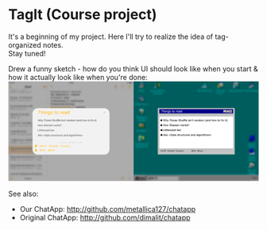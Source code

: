 # TagIt (Course project)

It's a beginning of my project. Here I'll try to realize the idea of
tag-organized notes.  
Stay tuned!

Drew a funny sketch - how do you think UI should look like when you start & how it actually look like when you're done:
![Sketch](sketch.png)



See also:    
*  Our ChatApp: http://github.com/metallica127/chatapp  
*  Original ChatApp: http://github.com/dimalit/chatapp
